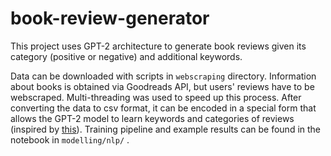 # book-review-generator
This project uses GPT-2 architecture to generate book reviews given its category (positive or negative) and additional keywords. 

Data can be downloaded with scripts in ```webscraping``` directory. Information about books is obtained via Goodreads API, but users' reviews have to be webscraped. Multi-threading was used to speed up this process. 
After converting the data to csv format, it can be encoded in a special form that allows the GPT-2 model to learn keywords and categories of reviews (inspired by [this](https://github.com/minimaxir/gpt-2-keyword-generation)). Training pipeline and example results can be found in the notebook in ```modelling/nlp/``` .
